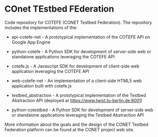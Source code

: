 # COnet TEstbed FEderation

Code repository for COTEFE (CONET Testbed Federation). The repository includes the implementations of the:

* api-cotefe-net - A prototypical implementation of the COTEFE API on Google App Engine

* python-cotefe - A Python SDK for development of server-side web or standalone applications leveraging the COTEFE API

* cotefe.js - A Javascript SDK for development of client-side web application leveraging the COTEFE API

* web-cotefe-net - An implementation of a client-side HTML5 web application built with cotefe.js

* testbed_abstraction - A prototypical implementation of the Testbed Abstraction API (deployed at https://www.twist.tu-berlin.de:8001)

* python-cotestbed - A Python SDK for development of server-side web or standalone applications leveraging the Testbed Abstraction API

More information about the goals and the design of the CONET Testbed Federation platform can be found at the CONET project web site.
